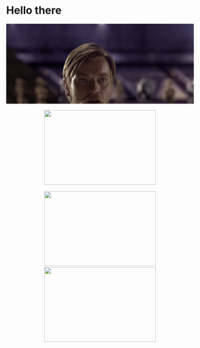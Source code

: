 # Hello there

<p align="center">
  <img src="https://github.com/gloomweaver/gloomweaver/blob/main/hello_there.gif?raw=true" width=600 />
  <p align="center">
    <img src="https://github-readme-stats.vercel.app/api/top-langs/?username=gloomweaver&&theme=dark&layout=compact" width=300 height=200 />
  </p>
  <p align="center">
    <img src="https://github-readme-streak-stats.herokuapp.com/?user=gloomweaver&&theme=dark&mode=weekly" width=300 height=200 />
    <img src="https://leetcard.jacoblin.cool/discretus"  width=300 height=200 />
  </p>
</p>
